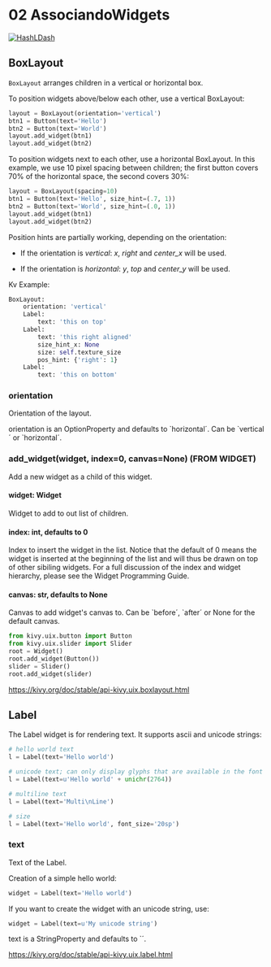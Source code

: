 # 02 AssociandoWidgets

[![HashLDash](https://i.ytimg.com/vi/xdxHJIfgG40/hqdefault.jpg?sqp=-oaymwEbCKgBEF5IVfKriqkDDggBFQAAiEIYAXABwAEG&rs=AOn4CLB4f2athbpNmL0Xso9UcY7KaB8pCA)](https://youtu.be/xdxHJIfgG40 "02 Associando Widgets")

## BoxLayout

`BoxLayout` arranges children in a vertical or horizontal box.

To position widgets above/below each other, use a vertical BoxLayout:

```python
layout = BoxLayout(orientation='vertical')
btn1 = Button(text='Hello')
btn2 = Button(text='World')
layout.add_widget(btn1)
layout.add_widget(btn2)
```

To position widgets next to each other, use a horizontal BoxLayout. In this example, we use 10 pixel spacing between children; the first button covers 70% of the horizontal space, the second covers 30%:

```python
layout = BoxLayout(spacing=10)
btn1 = Button(text='Hello', size_hint=(.7, 1))
btn2 = Button(text='World', size_hint=(.0, 1))
layout.add_widget(btn1)
layout.add_widget(btn2)
```

Position hints are partially working, depending on the orientation:

- If the orientation is *vertical*: *x*, *right* and *center_x* will be used.

- If the orientation is *horizontal*: *y*, *top* and *center_y* will be used.

Kv Example:

```python
BoxLayout:
	orientation: 'vertical'
	Label:
		text: 'this on top'
	Label:
		text: 'this right aligned'
		size_hint_x: None
		size: self.texture_size
		pos_hint: {'right': 1}
	Label:
		text: 'this on bottom'
```

### orientation

Orientation of the layout.

orientation is an OptionProperty and defaults to \`horizontal´. Can be \`vertical´ or \`horizontal´.

### add_widget(widget, index=0, canvas=None) (FROM WIDGET)

Add a new widget as a child of this widget.

#### widget: Widget

Widget to add to out list of children.

#### index: int, defaults to 0

Index to insert the widget in the list. Notice that the default of 0 means the widget is inserted at the beginning of the list and will thus be drawn on top of other sibiling widgets. For a full discussion of the index and widget hierarchy, please see the Widget Programming Guide.

#### canvas: str, defaults to None

Canvas to add widget's canvas to. Can be \`before´, \`after´ or None for the default canvas.

```python
from kivy.uix.button import Button
from kivy.uix.slider import Slider
root = Widget()
root.add_widget(Button())
slider = Slider()
root.add_widget(slider)
```

https://kivy.org/doc/stable/api-kivy.uix.boxlayout.html

## Label

The Label widget is for rendering text. It supports ascii and unicode strings:

```python
# hello world text
l = Label(text='Hello world')

# unicode text; can only display glyphs that are available in the font
l = Label(text=u'Hello world' + unichr(2764))

# multiline text
l = Label(text='Multi\nLine')

# size
l = Label(text='Hello world', font_size='20sp')
```

### text

Text of the Label.

Creation of a simple hello world:

```python
widget = Label(text='Hello world')
```

If you want to create the widget with an unicode string, use:

```python
widget = Label(text=u'My unicode string')
```

text is a StringProperty and defaults to `´.

https://kivy.org/doc/stable/api-kivy.uix.label.html
